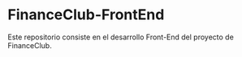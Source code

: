 # FinanceClub-FrontEnd

Este repositorio consiste en el desarrollo Front-End del proyecto de FinanceClub.

